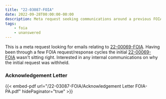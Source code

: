 ```yaml
---
title: "22-03087-FOIA"
date: 2022-09-28T00:00:00-00:00
description: Meta request seeking communications around a previous FOIA request (22-00069-FOIA).
tags:
    - foia
    - unanswered
---
```


This is a meta request looking for emails relating to [22-00069-FOIA][22-00069-FOIA]. Having been through a few FOIA request/response cycles the initial [22-00069-FOIA][22-00069-FOIA] wasn't sitting right. Interested in any internal communications on why the initial request was withheld.

### Acknowledgement Letter

{{< embed-pdf url="/22-03087-FOIA/Acknowledgement Letter FOIA-PA.pdf" hidePaginator="true" >}}

[22-00069-FOIA]: /2021/10/22-00069-foia/